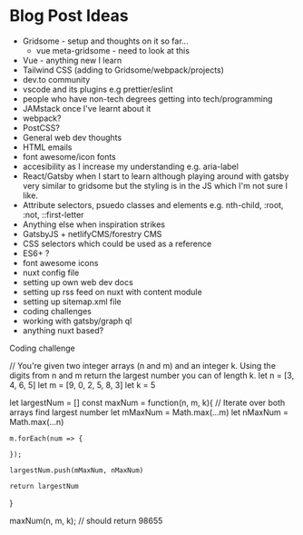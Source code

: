 # Blog Post Ideas

- Gridsome - setup and thoughts on it so far...
  - vue meta-gridsome - need to look at this
- Vue - anything new I learn
- Tailwind CSS (adding to Gridsome/webpack/projects)
- dev.to community
- vscode and its plugins e.g prettier/eslint
- people who have non-tech degrees getting into tech/programming
- JAMstack once I've learnt about it
- webpack?
- PostCSS?
- General web dev thoughts
- HTML emails
- font awesome/icon fonts
- accesibility as I increase my understanding e.g. aria-label
- React/Gatsby when I start to learn although playing around with gatsby very similar to gridsome but the styling is in the JS which I'm not sure I like.
- Attribute selectors, psuedo classes and elements e.g. nth-child, :root, :not, ::first-letter
- Anything else when inspiration strikes
- GatsbyJS + netlifyCMS/forestry CMS
- CSS selectors which could be used as a reference
- ES6+ ?
- font awesome icons
- nuxt config file
- setting up own web dev docs
- setting up rss feed on nuxt with content module
- setting up sitemap.xml file
- coding challenges
- working with gatsby/graph ql
- anything nuxt based?

Coding challenge

  // You're given two integer arrays (n and m) and an integer k. Using the digits from n and m return the largest number you can of length k.
  let n = [3, 4, 6, 5]
  let m = [9, 0, 2, 5, 8, 3]
  let k = 5

  let largestNum = []
  const maxNum = function(n, m, k){
    // Iterate over both arrays find largest number
    let mMaxNum = Math.max(...m)
    let nMaxNum = Math.max(...n)

    m.forEach(num => {
      
    });

    largestNum.push(mMaxNum, nMaxNum)

    return largestNum
  }

  maxNum(n, m, k);
  // should return 98655